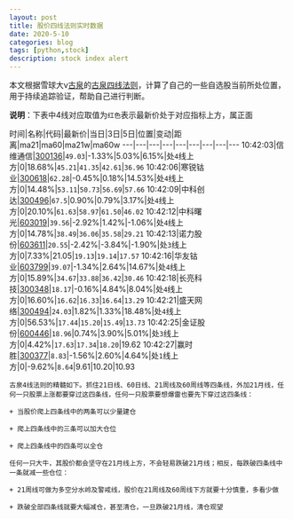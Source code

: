 ```yaml
---
layout: post
title: 股价四线法则实时数据
date: 2020-5-10
categories: blog
tags: [python,stock]
description: stock index alert
---
```



本文根据雪球大v[古泉](https://xueqiu.com/u/7148646888)的[古泉四线法则](https://xueqiu.com/7148646888/130498192)，计算了自己的一些自选股当前所处位置，用于持续追踪验证，帮助自己进行判断。

**说明**：下表中4线对应取值为`红色`表示最新价处于对应指标上方，属正面

时间|名称|代码|最新价|当日|3日|5日|位置|变动|距离|ma21|ma60|ma21w|ma60w
---|---|---|---|---|---|---|---|---
10:42:03|信维通信|[300136](https://xueqiu.com/S/SZ300136)|`49.03`|-1.33%|5.03%|6.15%|处`4`线上方|0|18.68%|`45.21`|`41.35`|`42.61`|`36.96`
10:42:06|寒锐钴业|[300618](https://xueqiu.com/S/SZ300618)|`62.28`|-0.45%|0.18%|14.53%|处`4`线上方|0|14.48%|`53.11`|`50.73`|`56.69`|`57.66`
10:42:09|中科创达|[300496](https://xueqiu.com/S/SZ300496)|`67.5`|0.90%|0.79%|3.17%|处`4`线上方|0|20.10%|`61.63`|`58.97`|`61.50`|`46.02`
10:42:12|中科曙光|[603019](https://xueqiu.com/S/SH603019)|`39.56`|-2.92%|1.42%|-1.06%|处`4`线上方|0|14.78%|`38.49`|`36.06`|`35.58`|`29.21`
10:42:13|诺力股份|[603611](https://xueqiu.com/S/SH603611)|`20.55`|-2.42%|-3.84%|-1.90%|处`3`线上方|0|7.33%|21.05|`19.13`|`19.14`|`17.57`
10:42:16|华友钴业|[603799](https://xueqiu.com/S/SH603799)|`39.07`|-1.34%|2.64%|14.67%|处`4`线上方|0|15.89%|`34.67`|`33.88`|`36.42`|`30.46`
10:42:18|长亮科技|[300348](https://xueqiu.com/S/SZ300348)|`18.17`|-0.16%|4.84%|8.04%|处`4`线上方|0|16.60%|`16.62`|`16.33`|`16.64`|`13.29`
10:42:21|盛天网络|[300494](https://xueqiu.com/S/SZ300494)|`24.03`|1.82%|1.33%|18.48%|处`4`线上方|0|56.53%|`17.44`|`15.20`|`15.49`|`13.73`
10:42:25|金证股份|[600446](https://xueqiu.com/S/SH600446)|`18.96`|0.74%|3.90%|5.01%|处`3`线上方|0|4.42%|`17.63`|`17.34`|`18.20`|19.62
10:42:27|赢时胜|[300377](https://xueqiu.com/S/SZ300377)|`8.83`|-1.56%|2.60%|4.64%|处`1`线上方|0|-9.62%|`8.64`|9.61|10.20|10.93

```
古泉4线法则的精髓如下。抓住21日线、60日线、21周线及60周线等四条线，外加21月线，任何一只股票上涨都要穿过这四条线，任何一只股票要想爆雷也要先下穿过这四条线：

+ 当股价爬上四条线中的两条可以少量建仓

+ 爬上四条线中的三条可以加大仓位

+ 爬上四条线中的四条可以全仓

任何一只大牛，其股价都会坚守在21月线上方，不会轻易跌破21月线；相反，每跌破四条线中一条就减一些仓位：

+ 21周线可做为多空分水岭及警戒线，股价在21周线及60周线下方就要十分慎重，多看少做

+ 跌破全部四条线就要大幅减仓，甚至清仓，一旦跌破21月线，清仓观望
```